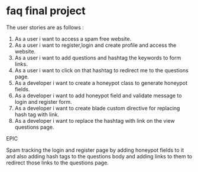 # faq final project

The user stories are as follows : 

1. As a user i want to access a spam free website.                                       
2.  As a user i want to register,login and create profile and access the website.
3.  As a user i want to add questions and hashtag the keywords to form links.
4. As a user i want to click on that hashtag to redirect me to the questions page.
5. As a developer i want to create a  honeypot class to generate honeypot fields.
6. As a developer i want to add honeypot field and validate message to login and register form.
7. As a developer i want to create blade custom directive for replacing hash tag with link.
8. As a developer i want to replace the hashtag with link on the view questions page.


EPIC

Spam tracking the login and register page by adding honeypot fields to it and also adding hash tags to the questions body and adding links to them to redirect those links  to the questions page.